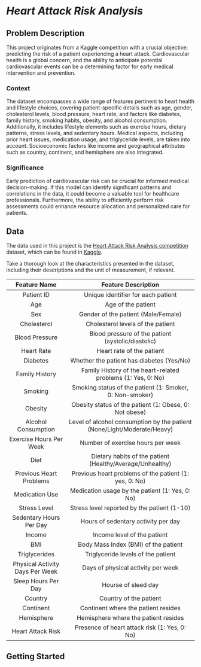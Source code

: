 
# *Heart Attack Risk Analysis* 

## Problem Description

This project originates from a Kaggle competition with a crucial objective: predicting the risk of a patient experiencing a heart attack. Cardiovascular health is a global concern, and the ability to anticipate potential cardiovascular events can be a determining factor for early medical intervention and prevention.

### Context 

The dataset encompasses a wide range of features pertinent to heart health and lifestyle choices, covering patient-specific details such as age, gender, cholesterol levels, blood pressure, heart rate, and factors like diabetes, family history, smoking habits, obesity, and alcohol consumption. Additionally, it includes lifestyle elements such as exercise hours, dietary patterns, stress levels, and sedentary hours. Medical aspects, including prior heart issues, medication usage, and triglyceride levels, are taken into account. Socioeconomic factors like income and geographical attributes such as country, continent, and hemisphere are also integrated.

### Significance

Early prediction of cardiovascular risk can be crucial for informed medical decision-making. If this model can identify significant patterns and correlations in the data, it could become a valuable tool for healthcare professionals. Furthermore, the ability to efficiently perform risk assessments could enhance resource allocation and personalized care for patients.


## Data

The data used in this project is the [Heart Attack Risk Analysis competition](https://kaggle.com/competitions/heart-attack-risk-analysis) dataset, which can be found in [Kaggle](https://www.kaggle.com/).

Take a thorough look at the characteristics presented in the dataset, including their descriptions and the unit of measurement, if relevant.

| Feature Name | Feature Description |
| :----------: | :-----------------: |
| Patient ID   | Unique identifier for each patient |
| Age          | Age of the patient  |
| Sex | Gender of the patient (Male/Female) |
| Cholesterol | Cholesterol levels of the patient |
| Blood Pressure | Blood pressure of the patient (systolic/diastolic) |
| Heart Rate | Heart rate of the patient |
| Diabetes | Whether the patient has diabetes (Yes/No) |
| Family History | Family History of the heart-related problems (1: Yes, 0: No) |
| Smoking | Smoking status of the patient (1: Smoker, 0: Non-smoker) |
| Obesity | Obesity status of the patient (1: Obese, 0: Not obese) |
| Alcohol Consumption | Level of alcohol consumption by the patient (None/Light/Moderate/Heavy) |
| Exercise Hours Per Week | Number of exercise hours per week |
| Diet | Dietary habits of the patient (Healthy/Average/Unhealthy) |
| Previous Heart Problems | Previous heart problems of the patient (1: yes, 0: No) |
| Medication Use | Medication usage by the patient (1: Yes, 0: No) |
| Stress Level | Stress level reported by the patient (1-10) |
| Sedentary Hours Per Day | Hours of sedentary activity per day|
| Income | Income level of the patient | 
| BMI | Body Mass Index (BMI) of the patient | 
| Triglycerides | Triglyceride levels of the patient |
| Physical Activity Days Per Week | Days of physical activity per week | 
| Sleep Hours Per Day | Hourse of sleed day | 
| Country | Country of the patient | 
| Continent | Continent where the patient resides | 
| Hemisphere | Hemisphere where the patient resides | 
| Heart Attack Risk | Presence of heart attack risk (1: Yes, 0: No) |

## Getting Started


